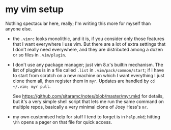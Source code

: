 # my vim setup

Nothing spectacular here, really; I'm writing this more for myself than anyone
else.

*   the `.vimrc` looks monolithic, and it is, if you consider only those
    features that I want everywhere I use vim.  But there are a lot of extra
    settings that I don't really need everywhere, and they are distributed
    among a dozen or so files in `.vim/plugin`.

*   I don't use any package manager; just vim 8.x's builtin mechanism.  The
    list of plugins is in a file called `.list` in `.vim/pack/common/start`;
    if I have to start from scratch on a new machine on which I want
    everything I just clone them all, then register them in `myr`.
    Updates are handled by `cd ~/.vim; myr pull`.

    See https://github.com/sitaramc/notes/blob/master/myr.mkd for details, but
    it's a very simple shell script that lets me run the same command on
    multiple repos, basically a very minimal clone of Joey Hess's `mr`.

*   my own customised help for stuff I tend to forget is in `help.mkd`;
    hitting `\hh` opens a pager on that file for quick access.
